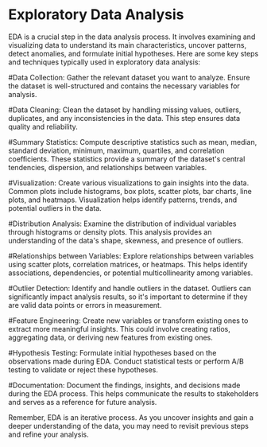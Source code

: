 # Exploratory Data Analysis
EDA is a crucial step in the data analysis process. It involves examining and visualizing data to understand its main characteristics, uncover patterns, detect anomalies, and formulate initial hypotheses. Here are some key steps and techniques typically used in exploratory data analysis:

#Data Collection: Gather the relevant dataset you want to analyze. Ensure the dataset is well-structured and contains the necessary variables for analysis.

#Data Cleaning: Clean the dataset by handling missing values, outliers, duplicates, and any inconsistencies in the data. This step ensures data quality and reliability.

#Summary Statistics: Compute descriptive statistics such as mean, median, standard deviation, minimum, maximum, quartiles, and correlation coefficients. These statistics provide a summary of the dataset's central tendencies, dispersion, and relationships between variables.

#Visualization: Create various visualizations to gain insights into the data. Common plots include histograms, box plots, scatter plots, bar charts, line plots, and heatmaps. Visualization helps identify patterns, trends, and potential outliers in the data.

#Distribution Analysis: Examine the distribution of individual variables through histograms or density plots. This analysis provides an understanding of the data's shape, skewness, and presence of outliers.

#Relationships between Variables: Explore relationships between variables using scatter plots, correlation matrices, or heatmaps. This helps identify associations, dependencies, or potential multicollinearity among variables.

#Outlier Detection: Identify and handle outliers in the dataset. Outliers can significantly impact analysis results, so it's important to determine if they are valid data points or errors in measurement.

#Feature Engineering: Create new variables or transform existing ones to extract more meaningful insights. This could involve creating ratios, aggregating data, or deriving new features from existing ones.

#Hypothesis Testing: Formulate initial hypotheses based on the observations made during EDA. Conduct statistical tests or perform A/B testing to validate or reject these hypotheses.

#Documentation: Document the findings, insights, and decisions made during the EDA process. This helps communicate the results to stakeholders and serves as a reference for future analysis.

Remember, EDA is an iterative process. As you uncover insights and gain a deeper understanding of the data, you may need to revisit previous steps and refine your analysis.
